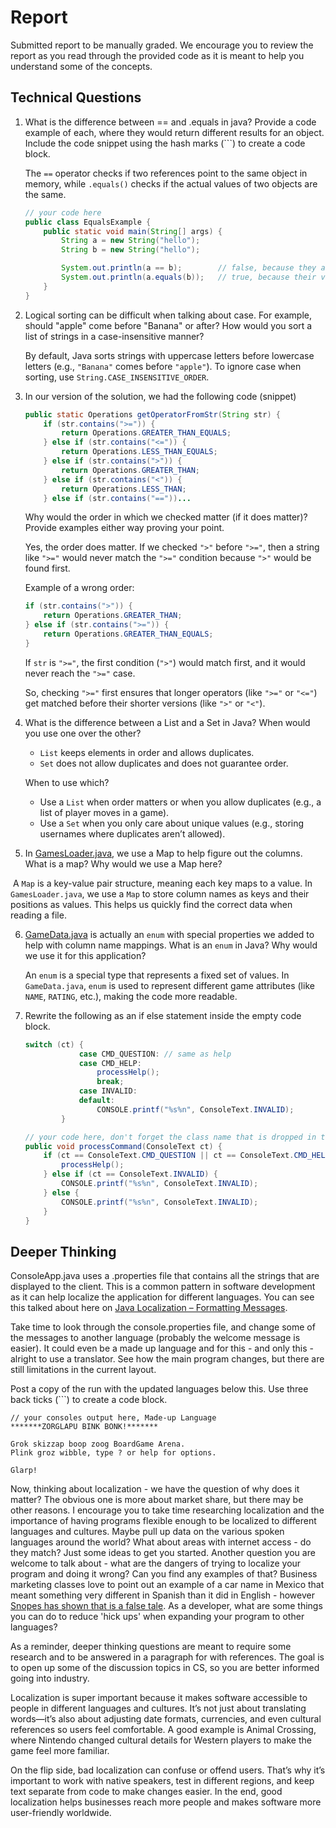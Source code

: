 # Report

Submitted report to be manually graded. We encourage you to review the report as you read through the provided
code as it is meant to help you understand some of the concepts. 

## Technical Questions

1. What is the difference between == and .equals in java? Provide a code example of each, where they would return different results for an object. Include the code snippet using the hash marks (```) to create a code block.
   
   The `==` operator checks if two references point to the same object in memory, while `.equals()` checks if the actual values of two objects are the same.
   
   ```java
   // your code here
   public class EqualsExample {
       public static void main(String[] args) {
           String a = new String("hello");
           String b = new String("hello");
   
           System.out.println(a == b);        // false, because they are different objects
           System.out.println(a.equals(b));   // true, because their values are the same
       }
   }
   ```




2. Logical sorting can be difficult when talking about case. For example, should "apple" come before "Banana" or after? How would you sort a list of strings in a case-insensitive manner? 

   By default, Java sorts strings with uppercase letters before lowercase letters (e.g., `"Banana"` comes before `"apple"`). To ignore case when sorting, use `String.CASE_INSENSITIVE_ORDER`.

3. In our version of the solution, we had the following code (snippet)
    ```java
    public static Operations getOperatorFromStr(String str) {
        if (str.contains(">=")) {
            return Operations.GREATER_THAN_EQUALS;
        } else if (str.contains("<=")) {
            return Operations.LESS_THAN_EQUALS;
        } else if (str.contains(">")) {
            return Operations.GREATER_THAN;
        } else if (str.contains("<")) {
            return Operations.LESS_THAN;
        } else if (str.contains("=="))...
    ```
    Why would the order in which we checked matter (if it does matter)? Provide examples either way proving your point. 
    
    Yes, the order does matter. If we checked `">"` before `">="`, then a string like `">="` would never match the `">="` condition because `">"` would be found first.
    
    Example of a wrong order:
    
    ```java
    if (str.contains(">")) { 
        return Operations.GREATER_THAN;
    } else if (str.contains(">=")) { 
        return Operations.GREATER_THAN_EQUALS;
    }
    ```
    
    If `str` is `">="`, the first condition (`">"`) would match first, and it would never reach the `">="` case.
    
    So, checking `">="` first ensures that longer operators (like `">="` or `"<="`) get matched before their shorter versions (like `">"` or `"<"`).

4. What is the difference between a List and a Set in Java? When would you use one over the other? 

   - `List` keeps elements in order and allows duplicates.
   - `Set` does not allow duplicates and does not guarantee order.

   When to use which?

   - Use a `List` when order matters or when you allow duplicates (e.g., a list of player moves in a game).
   - Use a `Set` when you only care about unique values (e.g., storing usernames where duplicates aren’t allowed).


5. In [GamesLoader.java](src/main/java/student/GamesLoader.java), we use a Map to help figure out the columns. What is a map? Why would we use a Map here? 

​		A `Map` is a key-value pair structure, meaning each key maps to a value. In `GamesLoader.java`, we use a `Map` to 		store column names as keys and their positions as values. This helps us quickly find the correct data when 		reading a file.


6. [GameData.java](src/main/java/student/GameData.java) is actually an `enum` with special properties we added to help with column name mappings. What is an `enum` in Java? Why would we use it for this application?

   An `enum` is a special type that represents a fixed set of values. In `GameData.java`, `enum` is used to represent different game attributes (like `NAME`, `RATING`, etc.), making the code more readable.

7. Rewrite the following as an if else statement inside the empty code block.
    ```java
    switch (ct) {
                case CMD_QUESTION: // same as help
                case CMD_HELP:
                    processHelp();
                    break;
                case INVALID:
                default:
                    CONSOLE.printf("%s%n", ConsoleText.INVALID);
            }
    ```

    ```java
    // your code here, don't forget the class name that is dropped in the switch block..
    public void processCommand(ConsoleText ct) {
        if (ct == ConsoleText.CMD_QUESTION || ct == ConsoleText.CMD_HELP) {
            processHelp();
        } else if (ct == ConsoleText.INVALID) {
            CONSOLE.printf("%s%n", ConsoleText.INVALID);
        } else {
            CONSOLE.printf("%s%n", ConsoleText.INVALID);
        }
    }
    ```

## Deeper Thinking

ConsoleApp.java uses a .properties file that contains all the strings
that are displayed to the client. This is a common pattern in software development
as it can help localize the application for different languages. You can see this
talked about here on [Java Localization – Formatting Messages](https://www.baeldung.com/java-localization-messages-formatting).

Take time to look through the console.properties file, and change some of the messages to
another language (probably the welcome message is easier). It could even be a made up language and for this - and only this - alright to use a translator. See how the main program changes, but there are still limitations in 
the current layout. 

Post a copy of the run with the updated languages below this. Use three back ticks (```) to create a code block. 

```text
// your consoles output here, Made-up Language
*******ZORGLAPU BINK BONK!*******

Grok skizzap boop zoog BoardGame Arena. 
Plink groz wibble, type ? or help for options. 

Glarp!
```

Now, thinking about localization - we have the question of why does it matter? The obvious
one is more about market share, but there may be other reasons.  I encourage
you to take time researching localization and the importance of having programs
flexible enough to be localized to different languages and cultures. Maybe pull up data on the
various spoken languages around the world? What about areas with internet access - do they match? Just some ideas to get you started. Another question you are welcome to talk about - what are the dangers of trying to localize your program and doing it wrong? Can you find any examples of that? Business marketing classes love to point out an example of a car name in Mexico that meant something very different in Spanish than it did in English - however [Snopes has shown that is a false tale](https://www.snopes.com/fact-check/chevrolet-nova-name-spanish/).  As a developer, what are some things you can do to reduce 'hick ups' when expanding your program to other languages?

As a reminder, deeper thinking questions are meant to require some research and to be answered in a paragraph for with references. The goal is to open up some of the discussion topics in CS, so you are better informed going into industry. 

Localization is super important because it makes software accessible to people in different languages and cultures. It’s not just about translating words—it’s also about adjusting date formats, currencies, and even cultural references so users feel comfortable. A good example is Animal Crossing, where Nintendo changed cultural details for Western players to make the game feel more familiar.

On the flip side, bad localization can confuse or offend users. That’s why it’s important to work with native speakers, test in different regions, and keep text separate from code to make changes easier. In the end, good localization helps businesses reach more people and makes software more user-friendly worldwide. 
